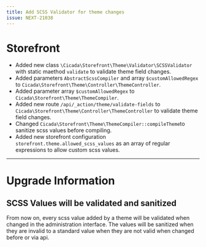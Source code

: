 ```yaml
---
title: Add SCSS Validator for theme changes
issue: NEXT-21038
---
```

# Storefront
* Added new class `\Cicada\Storefront\Theme\Validator\SCSSValidator` with static maethod `validate` to validate theme field changes.
* Added parameters `AbstractScssCompiler` and array `$customAllowedRegex` to `Cicada\Storefront\Theme\Controller\ThemeController`.
* Added parameter array `$customAllowedRegex` to `Cicada\Storefront\Theme\ThemeCompiler`.
* Added new route `/api/_action/theme/validate-fields` to `Cicada\Storefront\Theme\Controller\ThemeController` to validate theme field changes.
* Changed `Cicada\Storefront\Theme\ThemeCompiler::compileTheme`to sanitize scss values before compiling.
* Added new storefront configuration `storefront.theme.allowed_scss_values` as an array of regular expressions to allow custom scss values.
___
# Upgrade Information

## SCSS Values will be validated and sanitized
From now on, every scss value added by a theme will be validated when changed in the administration interface.
The values will be sanitized when they are invalid to a standard value when they are not valid when changed before or via api.
